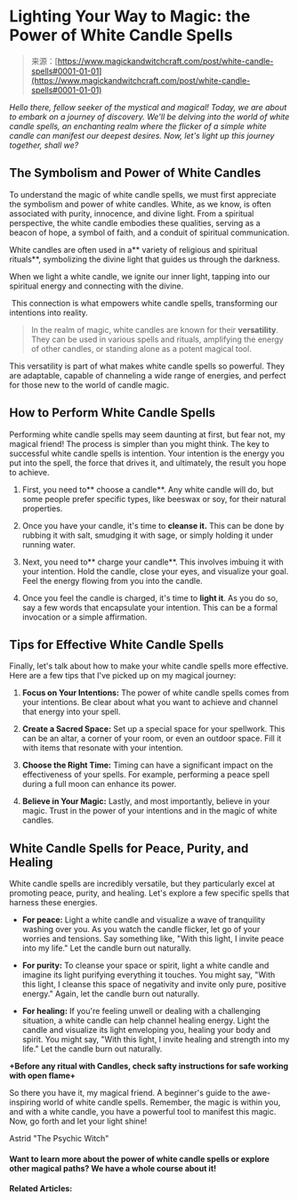<!--yml
category: 未分类
date: 2024-06-12 18:32:22
-->

# Lighting Your Way to Magic: the Power of White Candle Spells

> 来源：[https://www.magickandwitchcraft.com/post/white-candle-spells#0001-01-01](https://www.magickandwitchcraft.com/post/white-candle-spells#0001-01-01)

*Hello there, fellow seeker of the mystical and magical! Today, we are about to embark on a journey of discovery. We'll be delving into the world of white candle spells, an enchanting realm where the flicker of a simple white candle can manifest our deepest desires. Now, let's light up this journey together, shall we?*

## The Symbolism and Power of White Candles

To understand the magic of white candle spells, we must first appreciate the symbolism and power of white candles. White, as we know, is often associated with purity, innocence, and divine light. From a spiritual perspective, the white candle embodies these qualities, serving as a beacon of hope, a symbol of faith, and a conduit of spiritual communication.

White candles are often used in a** variety of religious and spiritual rituals**, symbolizing the divine light that guides us through the darkness.

When we light a white candle, we ignite our inner light, tapping into our spiritual energy and connecting with the divine.

 This connection is what empowers white candle spells, transforming our intentions into reality.

> In the realm of magic, white candles are known for their **versatility**. They can be used in various spells and rituals, amplifying the energy of other candles, or standing alone as a potent magical tool.

This versatility is part of what makes white candle spells so powerful. They are adaptable, capable of channeling a wide range of energies, and perfect for those new to the world of candle magic.

## How to Perform White Candle Spells

Performing white candle spells may seem daunting at first, but fear not, my magical friend! The process is simpler than you might think. The key to successful white candle spells is intention. Your intention is the energy you put into the spell, the force that drives it, and ultimately, the result you hope to achieve.

1.  First, you need to** choose a candle**. Any white candle will do, but some people prefer specific types, like beeswax or soy, for their natural properties.

2.  Once you have your candle, it's time to **cleanse it.** This can be done by rubbing it with salt, smudging it with sage, or simply holding it under running water.

3.  Next, you need to** charge your candle**. This involves imbuing it with your intention. Hold the candle, close your eyes, and visualize your goal. Feel the energy flowing from you into the candle.

4.  Once you feel the candle is charged, it's time to **light it**. As you do so, say a few words that encapsulate your intention. This can be a formal invocation or a simple affirmation.

## Tips for Effective White Candle Spells

Finally, let's talk about how to make your white candle spells more effective. Here are a few tips that I've picked up on my magical journey:

1.  **Focus on Your Intentions:** The power of white candle spells comes from your intentions. Be clear about what you want to achieve and channel that energy into your spell.

2.  **Create a Sacred Space:** Set up a special space for your spellwork. This can be an altar, a corner of your room, or even an outdoor space. Fill it with items that resonate with your intention.

3.  **Choose the Right Time:** Timing can have a significant impact on the effectiveness of your spells. For example, performing a peace spell during a full moon can enhance its power.

4.  **Believe in Your Magic:** Lastly, and most importantly, believe in your magic. Trust in the power of your intentions and in the magic of white candles.

## White Candle Spells for Peace, Purity, and Healing

White candle spells are incredibly versatile, but they particularly excel at promoting peace, purity, and healing. Let's explore a few specific spells that harness these energies.

*   **For peace:** Light a white candle and visualize a wave of tranquility washing over you. As you watch the candle flicker, let go of your worries and tensions. Say something like, "With this light, I invite peace into my life." Let the candle burn out naturally.

*   **For purity:** To cleanse your space or spirit, light a white candle and imagine its light purifying everything it touches. You might say, "With this light, I cleanse this space of negativity and invite only pure, positive energy." Again, let the candle burn out naturally.

*   **For healing:** If you're feeling unwell or dealing with a challenging situation, a white candle can help channel healing energy. Light the candle and visualize its light enveloping you, healing your body and spirit. You might say, "With this light, I invite healing and strength into my life." Let the candle burn out naturally.

**+Before any ritual with Candles, check safty instructions for safe working with open flame+**

So there you have it, my magical friend. A beginner's guide to the awe-inspiring world of white candle spells. Remember, the magic is within you, and with a white candle, you have a powerful tool to manifest this magic. Now, go forth and let your light shine!

Astrid "The Psychic Witch"

#### Want to learn more about the power of white candle spells or explore other magical paths? We have a whole course about it!

#### Related Articles: